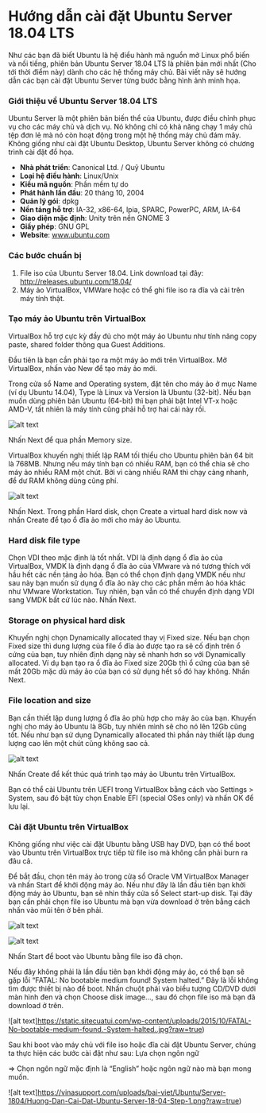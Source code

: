 # Hướng dẫn cài đặt Ubuntu Server 18.04 LTS
Như các bạn đã biết Ubuntu là hệ điều hành mã nguồn mở Linux phổ biến và nối tiếng, phiên bản Ubuntu Server 18.04 LTS là phiên bản mới nhất (Cho tới thời điểm này) dành cho các hệ thống máy chủ. Bài viết nãy sẽ hướng dẫn các bạn cài đặt Ubuntu Server từng bước bằng hình ảnh minh họa.
### Giới thiệu về Ubuntu Server 18.04 LTS
Ubuntu Server là một phiên bản biến thể của Ubuntu, được điều chỉnh phục vụ cho các máy chủ và dịch vụ. Nó không chỉ có khả năng chạy 1 máy chủ tệp đơn lẻ mà nó còn hoạt động trong một hệ thống máy chủ đám mây. Không giống như cài đặt Ubuntu Desktop, Ubuntu Server không có chương trình cài đặt đồ họa.

- **Nhà phát triển**: Canonical Ltd. / Quỹ Ubuntu
- **Loại hệ điều hành**: Linux/Unix
- **Kiểu mã nguồn**: Phần mềm tự do
- **Phát hành lần đầu**: 20 tháng 10, 2004
- **Quản lý gói**: dpkg
- **Nền tảng hỗ trợ**: IA-32, x86-64, lpia, SPARC, PowerPC, ARM, IA-64
- **Giao diện mặc định**: Unity trên nền GNOME 3
- **Giấy phép**: GNU GPL
- **Website**: www.ubuntu.com
### Các bước chuẩn bị
1. File iso của Ubuntu Server 18.04. Link download tại đây: http://releases.ubuntu.com/18.04/
2. Máy ảo VirtualBox, VMWare hoặc có thể ghi file iso ra đĩa và cài trên máy tính thật.

### Tạo máy ảo Ubuntu trên VirtualBox
VirtualBox hỗ trợ cực kỳ đầy đủ cho một máy ảo Ubuntu như tính năng copy paste, shared folder thông qua Guest Additions.

Đầu tiên là bạn cần phải tạo ra một máy ảo mới trên VirtualBox. Mở VirtualBox, nhấn vào New để tạo máy ảo mới.

Trong cửa sổ Name and Operating system, đặt tên cho máy ảo ở mục Name (ví dụ Ubuntu 14.04), Type là Linux và Version là Ubuntu (32-bit). Nếu bạn muốn dùng phiên bản Ubuntu (64-bit) thì bạn phải bật Intel VT-x hoặc AMD-V, tất nhiên là máy tính cũng phải hỗ trợ hai cái này rồi.

![alt text](https://static.sitecuatui.com/wp-content/uploads/2015/10/tao-may-ao-virtualbox1.jpg?raw=true)

Nhấn Next để qua phần Memory size.

VirtualBox khuyến nghị thiết lập RAM tối thiểu cho Ubuntu phiên bản 64 bit là 768MB. Nhưng nếu máy tính bạn có nhiều RAM, bạn có thể chia sẽ cho máy ảo nhiều RAM một chút. Bởi vì càng nhiều RAM thì chạy càng nhanh, để dư RAM không dùng cũng phí.


![alt text](https://static.sitecuatui.com/wp-content/uploads/2015/10/memory-size-virtualbox.jpg?raw=true)

Nhấn Next. Trong phần Hard disk, chọn Create a virtual hard disk now và nhấn Create để tạo ổ đĩa ảo mới cho máy ảo Ubuntu.

### Hard disk file type
Chọn VDI theo mặc định là tốt nhất. VDI là định dạng ổ đĩa ảo của VirtualBox, VMDK là định dạng ổ đĩa ảo của VMware và nó tương thích với hầu hết các nền tảng ảo hóa. Bạn có thể chọn định dạng VMDK nếu như sau này bạn muốn sử dụng ổ đĩa ảo này cho các phần mềm ảo hóa khác như VMware Workstation. Tuy nhiên, bạn vẫn có thể chuyển định dạng VDI sang VMDK bất cứ lúc nào. Nhấn Next.

### Storage on physical hard disk
Khuyến nghị chọn Dynamically allocated thay vị Fixed size. Nếu bạn chọn Fixed size thì dung lượng của file ổ đĩa ảo được tạo ra sẽ cố định trên ổ cứng của bạn, tuy nhiên định dạng này sẽ nhanh hơn so với Dynamically allocated. Ví dụ bạn tạo ra ổ đĩa ảo Fixed size 20Gb thì ổ cứng của bạn sẽ mất 20Gb mặc dù máy ảo của bạn có sử dụng hết số đó hay không. Nhấn Next.

### File location and size
Bạn cần thiết lập dung lượng ổ đĩa ảo phù hợp cho máy ảo của bạn. Khuyến nghị cho máy ảo Ubuntu là 8Gb, tuy nhiên mình sẽ cho nó lên 12Gb cũng tốt. Nếu như bạn sử dụng Dynamically allocated thì phần này thiết lập dung lượng cao lên một chút cũng không sao cả.


![alt text](https://static.sitecuatui.com/wp-content/uploads/2015/10/dung-luong-o-cung-virtualbox.jpg?raw=true)

Nhấn Create để kết thúc quá trình tạo máy ảo Ubuntu trên VirtualBox.

Bạn có thể cài Ubuntu trên UEFI trong VirtualBox bằng cách vào Settings > System, sau đó bật tùy chọn Enable EFI (special OSes only) và nhấn OK để lưu lại.

### Cài đặt Ubuntu trên VirtualBox
Không giống như việc cài đặt Ubuntu bằng USB hay DVD, bạn có thể boot vào Ubuntu trên VirtualBox trực tiếp từ file iso mà không cần phải burn ra đâu cả.

Để bắt đầu, chọn tên máy ảo trong cửa sổ Oracle VM VirtualBox Manager và nhấn Start để khởi động máy ảo. Nếu như đây là lần đầu tiên bạn khởi động máy ảo Ubuntu, bạn sẽ nhìn thấy cửa sổ Select start-up disk. Tại đây bạn cần phải chọn file iso Ubuntu mà bạn vừa download ở trên bằng cách nhấn vào mũi tên ở bên phải.

![alt text](https://static.sitecuatui.com/wp-content/uploads/2015/10/select-start-up-disk.jpg?raw=true)

![alt text](https://static.sitecuatui.com/wp-content/uploads/2015/10/chon-file-iso-cho-virtualbox.jpg?raw=true)

Nhấn Start để boot vào Ubuntu bằng file iso đã chọn.

Nếu đây không phải là lần đầu tiên bạn khởi động máy ảo, có thể bạn sẽ gặp lỗi “FATAL: No bootable medium found! System halted.” Đây là lỗi không tìm được thiết bị nào để boot. Nhấn chuột phải vào biểu tượng CD/DVD dưới màn hình đen và chọn Choose disk image…, sau đó chọn file iso mà bạn đã download ở trên.

![alt text]https://static.sitecuatui.com/wp-content/uploads/2015/10/FATAL-No-bootable-medium-found.-System-halted..jpg?raw=true)

Sau khi boot vào máy chủ với file iso hoặc đĩa cài đặt Ubuntu Server, chúng ta thực hiện các bước cài đặt như sau:
Lựa chọn ngôn ngữ

=> Chọn ngôn ngữ mặc định là “English” hoặc ngôn ngữ nào mà bạn mong muốn.

![alt text]https://vinasupport.com/uploads/bai-viet/Ubuntu/Server-1804/Huong-Dan-Cai-Dat-Ubuntu-Server-18-04-Step-1.png?raw=true)


